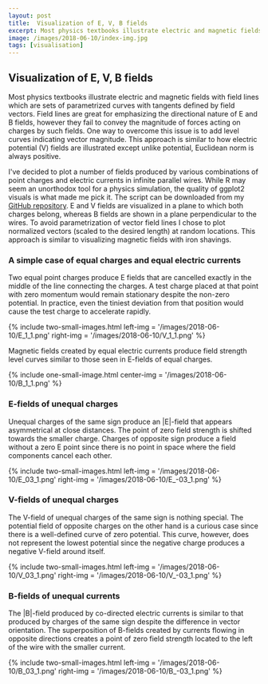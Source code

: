 ```yaml
---
layout: post
title:  Visualization of E, V, B fields
excerpt: Most physics textbooks illustrate electric and magnetic fields with field lines which are sets of parametrized curves with tangents defined by field vectors. Field lines are great for emphasizing the directional nature of E and B fields, however they fail to convey the magnitude of forces acting on charges by such fields. One way to overcome this issue is to add level curves indicating vector magnitude. 
image: /images/2018-06-10/index-img.jpg
tags: [visualisation]
---
```


## Visualization of E, V, B fields

Most physics textbooks illustrate electric and magnetic fields with field lines which are sets of parametrized curves with tangents defined by field vectors. Field lines are great for emphasizing the directional nature of E and B fields, however they fail to convey the magnitude of forces acting on charges by such fields. One way to overcome this issue is to add level curves indicating vector magnitude. This approach is similar to how electric potential (V) fields are illustrated except unlike potential, Euclidean norm is always positive. 

I've decided to plot a number of fields produced by various combinations of point charges and electric currents in infinite parallel wires. While R may seem an unorthodox tool for a physics simulation, the quality of ggplot2 visuals is what made me pick it. The script can be downloaded from my [GitHub repository](https://github.com/ex-punctis/E-V-B-fields). E and V fields are visualized in a plane to which both charges belong, whereas B fields are shown in a plane perpendicular to the wires. To avoid parametrization of vector field lines I chose to plot normalized vectors (scaled to the desired length) at random locations. This approach is similar to visualizing magnetic fields with iron shavings.


### A simple case of equal charges and equal electric currents

Two equal point charges produce E fields that are cancelled exactly in the middle of the line connecting the charges. A test charge placed at that point with zero momentum would remain stationary despite the non-zero potential. In practice, even the tiniest deviation from that position would cause the test charge to accelerate rapidly.

{% include two-small-images.html left-img = '/images/2018-06-10/E_1_1.png' right-img = '/images/2018-06-10/V_1_1.png' %}

Magnetic fields created by equal electric currents produce field strength level curves similar to those seen in E-fields of equal charges.

{% include one-small-image.html center-img = '/images/2018-06-10/B_1_1.png'  %}

### E-fields of unequal charges

Unequal charges of the same sign produce an \|E\|-field that appears asymmetrical at close distances. The point of zero field strength is shifted towards the smaller charge. Charges of opposite sign produce a field without a zero E point since there is no point in space where the field components cancel each other.

{% include two-small-images.html left-img = '/images/2018-06-10/E_03_1.png' right-img = '/images/2018-06-10/E_-03_1.png' %}

### V-fields of unequal charges

The V-field of unequal charges of the same sign is nothing special. The potential field of opposite charges on the other hand is a curious case since there is a well-defined curve of zero potential. This curve, however, does not represent the lowest potential since the negative charge produces a negative V-field around itself.


{% include two-small-images.html left-img = '/images/2018-06-10/V_03_1.png' right-img = '/images/2018-06-10/V_-03_1.png' %}

### B-fields of unequal currents

The \|B\|-field produced by co-directed electric currents is similar to that produced by charges of the same sign despite the difference in vector orientation. The superposition of B-fields created by currents flowing in opposite directions creates a point of zero field strength located to the left of the wire with the smaller current.

{% include two-small-images.html left-img = '/images/2018-06-10/B_03_1.png' right-img = '/images/2018-06-10/B_-03_1.png' %}













